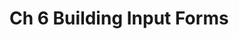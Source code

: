 <!--
http://github.com/iosjulianne
Asynchronous Programming with SwiftUI and Combine
by Peter Friese
Chapter 6 Notes 
-->

# Ch 6 Building Input Forms